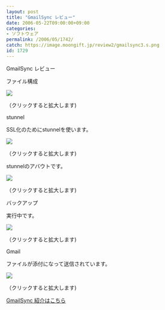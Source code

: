 ```yaml
---
layout: post
title: "GmailSync レビュー"
date: 2006-05-22T09:00:00+09:00
categories:
- ソフトウェア
permalink: /2006/05/1742/
catch: https://image.moongift.jp/review2/gmailsync3.s.png
id: 1729
---
```

GmailSync レビュー  
<!--more-->

ファイル構成

  

[![](https://image.moongift.jp/review2/gmailsync1.s.png)](https://image.moongift.jp/review2/gmailsync1.png)  
  
（クリックすると拡大します)

  

stunnel

  

SSL化のためにstunnelを使います。

  

[![](https://image.moongift.jp/review2/gmailsync2.s.png)](https://image.moongift.jp/review2/gmailsync2.png)  
  
（クリックすると拡大します)

  

stunnelのアバウトです。

  

[![](https://image.moongift.jp/review2/gmailsync3.s.png)](https://image.moongift.jp/review2/gmailsync3.png)  
  
（クリックすると拡大します)

  

バックアップ

  

実行中です。

  

[![](https://image.moongift.jp/review2/gmailsync4.s.png)](https://image.moongift.jp/review2/gmailsync4.png)  
  
（クリックすると拡大します)

  

Gmail

  

ファイルが添付になって送信されています。

  

[![](https://image.moongift.jp/review2/gmailsync5.s.png)](https://image.moongift.jp/review2/gmailsync5.png)  
  
（クリックすると拡大します)

  

[GmailSync 紹介はこちら](http://fw.moongift.jp/intro/i-1741.html)

